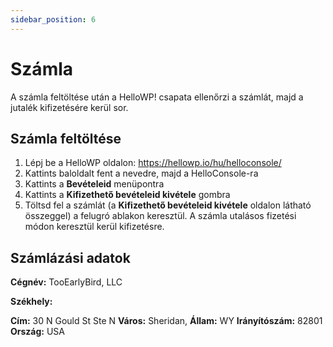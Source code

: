 ```yaml
---
sidebar_position: 6
---
```


# Számla

A számla feltöltése után a HelloWP! csapata ellenőrzi a számlát, majd a jutalék kifizetésére kerül sor.

## Számla feltöltése

1. Lépj be a HelloWP oldalon: https://hellowp.io/hu/helloconsole/
2. Kattints baloldalt fent a nevedre, majd a HelloConsole-ra
3. Kattints a **Bevételeid** menüpontra
4. Kattints a **Kifizethető bevételeid kivétele** gombra
5. Töltsd fel a számlát (a **Kifizethető bevételeid kivétele** oldalon látható összeggel) a felugró ablakon keresztül. A számla utalásos fizetési módon keresztül kerül kifizetésre.

## Számlázási adatok

**Cégnév:** TooEarlyBird, LLC

**Székhely:**

**Cím:** 30 N Gould St Ste N 
**Város:** Sheridan, 
**Állam:** WY 
**Irányítószám:** 82801
**Ország:** USA